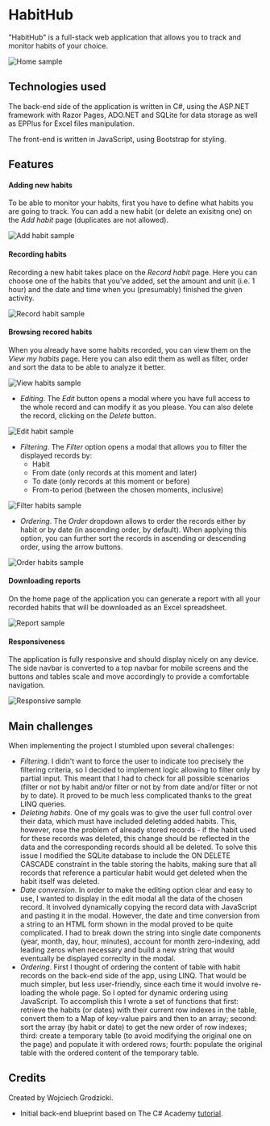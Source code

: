 # **HabitHub**

"HabitHub" is a full-stack web application that allows you to track and monitor habits of your choice.

![Home sample](HabitHub/wwwroot/images/home.png)

## **Technologies used**

The back-end side of the application is written in C#, using the ASP.NET framework with Razor Pages, ADO.NET and SQLite for data storage as well as EPPlus for Excel files manipulation.

The front-end is written in JavaScript, using Bootstrap for styling.

## **Features**

#### Adding new habits

To be able to monitor your habits, first you have to define what habits you are going to track. You can add a new habit (or delete an exisitng one) on the *Add habit* page (duplicates are not allowed).

![Add habit sample](HabitHub/wwwroot/images/add-habit.png)

#### Recording habits

Recording a new habit takes place on the *Record habit* page. Here you can choose one of the habits that you've added, set the amount and unit (i.e. 1 hour) and the date and time when you (presumably) finished the given activity.

![Record habit sample](HabitHub/wwwroot/images/record-habit.png)

#### Browsing recored habits

When you already have some habits recorded, you can view them on the *View my habits* page. Here you can also edit them as well as filter, order and sort the data to be able to analyze it better. 

![View habits sample](HabitHub/wwwroot/images/view-habits.png)

- *Editing*. The *Edit* button opens a modal where you have full access to the whole record and can modify it as you please. You can also delete the record, clicking on the *Delete* button.

![Edit habit sample](HabitHub/wwwroot/images/edit-habit.png)

- *Filtering*. The *Filter* option opens a modal that allows you to filter the displayed records by:
    - Habit
    - From date (only records at this moment and later)
    - To date (only records at this moment or before)
    - From-to period (between the chosen moments, inclusive)

![Filter habits sample](HabitHub/wwwroot/images/filter-habits.png)

- *Ordering*. The *Order* dropdown allows to order the records either by habit or by date (in ascending order, by default). When applying this option, you can further sort the records in ascending or descending order, using the arrow buttons.

![Order habits sample](HabitHub/wwwroot/images/order-habits.png)

#### Downloading reports

On the home page of the application you can generate a report with all your recorded habits that will be downloaded as an Excel spreadsheet.

![Report sample](HabitHub/wwwroot/images/report.png)

#### Responsiveness

The application is fully responsive and should display nicely on any device. The side navbar is converted to a top navbar for mobile screens and the buttons and tables scale and move accordingly to provide a comfortable navigation.

![Responsive sample](HabitHub/wwwroot/images/responsive.png)

## **Main challenges**

When implementing the project I stumbled upon several challenges:

- _Filtering_. I didn't want to force the user to indicate too precisely the filtering criteria, so I decided to implement logic allowing to filter only by partial input. This meant that I had to check for all possible scenarios (filter or not by habit and/or filter or not by from date and/or filter or not by to date). It proved to be much less complicated thanks to the great LINQ queries.
- _Deleting habits_. One of my goals was to give the user full control over their data, which must have included deleting added habits. This, however, rose the problem of already stored records - if the habit used for these records was deleted, this change should be reflected in the data and the corresponding records should all be deleted. To solve this issue I modified the SQLite database to include the ON DELETE CASCADE constraint in the table storing the habits, making sure that all records that reference a particular habit would get deleted when the habit itself was deleted.
- _Date conversion_. In order to make the editing option clear and easy to use, I wanted to display in the edit modal all the data of the chosen record. It involved dynamically copying the record data with JavaScript and pasting it in the modal. However, the date and time conversion from a string to an HTML form shown in the modal proved to be quite complicated. I had to break down the string into single date components (year, month, day, hour, minutes), account for month zero-indexing, add leading zeros when necessary and build a new string that would eventually be displayed correclty in the modal.
- _Ordering_. First I thought of ordering the content of table with habit records on the back-end side of the app, using LINQ. That would be much simpler, but less user-friendly, since each time it would involve re-loading the whole page. So I opted for dynamic ordering using JavaScript. To accomplish this I wrote a set of functions that first: retrieve the habits (or dates) with their current row indexes in the table, convert them to a Map of key-value pairs and then to an array; second: sort the array (by habit or date) to get the new order of row indexes; third: create a temporary table (to avoid modifying the original one on the page) and populate it with ordered rows; fourth: populate the original table with the ordered content of the temporary table.

## **Credits**

Created by Wojciech Grodzicki.

- Initial back-end blueprint based on The C# Academy [tutorial](https://www.youtube.com/watch?v=iIFAKW21d-4).